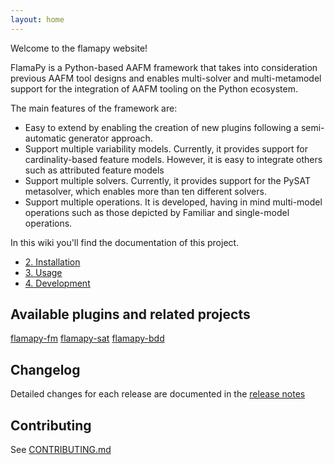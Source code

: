 ```yaml
---
layout: home
---
```


Welcome to the flamapy website!

FlamaPy is a Python-based AAFM framework that takes into consideration previous AAFM tool designs and enables multi-solver and multi-metamodel support for the integration of AAFM tooling on the Python ecosystem.

The main features of the framework are:
* Easy to extend by enabling the creation of new plugins following a semi-automatic generator approach.
* Support multiple variability models. Currently, it provides support for cardinality-based feature models. However, it is easy to integrate others such as attributed feature models
* Support multiple solvers. Currently, it provides support for the PySAT metasolver, which enables more than ten different solvers.
* Support multiple operations. It is developed, having in mind multi-model operations such as those depicted by Familiar  and single-model operations.

In this wiki you'll find the documentation of this project. 

- [2. Installation](https://flamapy.github.io/docs/jekyll/2022-06-12-1-installation.html)
- [3. Usage](https://flamapy.github.io/docs/jekyll/2022-06-12-2-usage.html)
- [4. Development](https://flamapy.github.io/docs/jekyll/2022-06-12-3-development.html)




## Available plugins and related projects
[flamapy-fm](https://github.com/flamapy/fm_metamodel)
[flamapy-sat](https://github.com/flamapy/pysat_metamodel)
[flamapy-bdd](https://github.com/flamapy/bdd_metamodel)

## Changelog
Detailed changes for each release are documented in the [release notes](https://github.com/flamapy/core/releases)

## Contributing

See [CONTRIBUTING.md](https://github.com/flamapy/core/blob/master/CONTRIBUTING.md)

